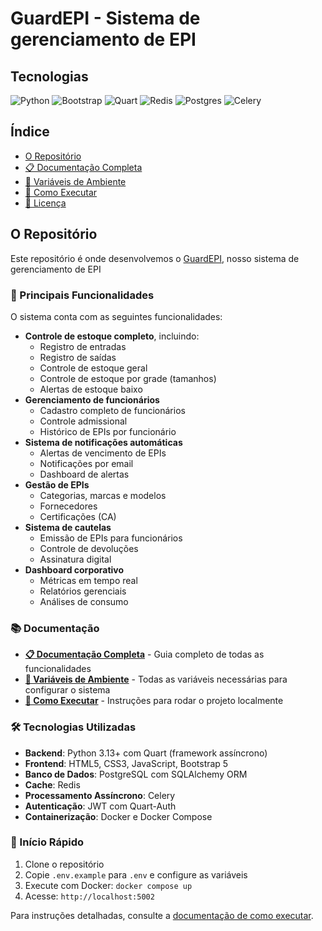 # GuardEPI - Sistema de gerenciamento de EPI

## Tecnologias

![Python](https://img.shields.io/badge/python-3670A0?style=for-the-badge&logo=python&logoColor=ffdd54)
![Bootstrap](https://img.shields.io/badge/bootstrap-%238511FA.svg?style=for-the-badge&logo=bootstrap&logoColor=white)
![Quart](https://img.shields.io/badge/flask-%23000.svg?style=for-the-badge&logo=flask&logoColor=white)
![Redis](https://img.shields.io/badge/redis-%23DD0031.svg?style=for-the-badge&logo=redis&logoColor=white)
![Postgres](https://img.shields.io/badge/postgres-%23316192.svg?style=for-the-badge&logo=postgresql&logoColor=white)
![Celery](https://img.shields.io/badge/celery-%23a9cc54.svg?style=for-the-badge&logo=celery&logoColor=ddf4a4)

## Índice

- [O Repositório](#o-repositório)
- [📋 Documentação Completa](./DOCUMENTACAO_COMPLETA.md)
- [🔧 Variáveis de Ambiente](./VARIAVEIS_AMBIENTE.md)
- [🚀 Como Executar](./CONTRIBUTING.md)
- [📄 Licença](./LICENSE)

## O Repositório

Este repositório é onde desenvolvemos o [GuardEPI](https://guardepi.com.br), nosso sistema de gerenciamento de EPI

### 🎯 Principais Funcionalidades

O sistema conta com as seguintes funcionalidades:

- **Controle de estoque completo**, incluindo:
  - Registro de entradas
  - Registro de saídas
  - Controle de estoque geral
  - Controle de estoque por grade (tamanhos)
  - Alertas de estoque baixo
- **Gerenciamento de funcionários**
  - Cadastro completo de funcionários
  - Controle admissional
  - Histórico de EPIs por funcionário
- **Sistema de notificações automáticas**
  - Alertas de vencimento de EPIs
  - Notificações por email
  - Dashboard de alertas
- **Gestão de EPIs**
  - Categorias, marcas e modelos
  - Fornecedores
  - Certificações (CA)
- **Sistema de cautelas**
  - Emissão de EPIs para funcionários
  - Controle de devoluções
  - Assinatura digital
- **Dashboard corporativo**
  - Métricas em tempo real
  - Relatórios gerenciais
  - Análises de consumo

### 📚 Documentação

- **[📋 Documentação Completa](./DOCUMENTACAO_COMPLETA.md)** - Guia completo de todas as funcionalidades
- **[🔧 Variáveis de Ambiente](./VARIAVEIS_AMBIENTE.md)** - Todas as variáveis necessárias para configurar o sistema
- **[🚀 Como Executar](./CONTRIBUTING.md)** - Instruções para rodar o projeto localmente

### 🛠️ Tecnologias Utilizadas

- **Backend**: Python 3.13+ com Quart (framework assíncrono)
- **Frontend**: HTML5, CSS3, JavaScript, Bootstrap 5
- **Banco de Dados**: PostgreSQL com SQLAlchemy ORM
- **Cache**: Redis
- **Processamento Assíncrono**: Celery
- **Autenticação**: JWT com Quart-Auth
- **Containerização**: Docker e Docker Compose

### 🚀 Início Rápido

1. Clone o repositório
2. Copie `.env.example` para `.env` e configure as variáveis
3. Execute com Docker: `docker compose up`
4. Acesse: `http://localhost:5002`

Para instruções detalhadas, consulte a [documentação de como executar](./CONTRIBUTING.md).


